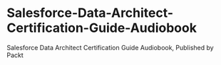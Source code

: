 # Salesforce-Data-Architect-Certification-Guide-Audiobook
Salesforce Data Architect Certification Guide Audiobook, Published by Packt
